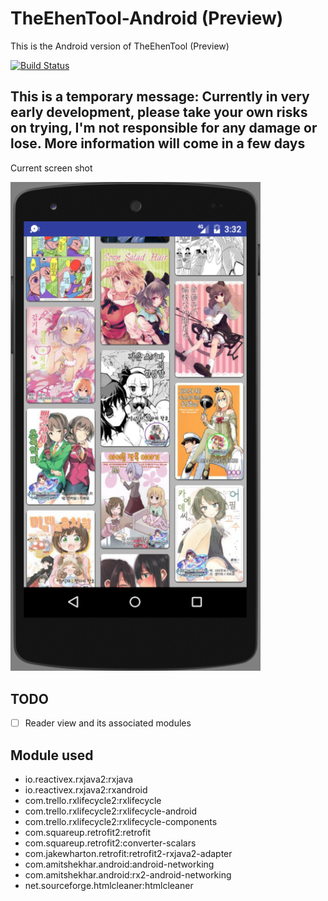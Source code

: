 # TheEhenTool-Android (Preview)
This is the Android version of TheEhenTool (Preview)

[![Build Status](https://travis-ci.org/tianlang0704/TheEhenTool-Android.svg?branch=TravisCI)](https://travis-ci.org/tianlang0704/TheEhenTool-Android)

This is a temporary message:
Currently in very early development, please take your own risks on trying, I'm not responsible for any damage or lose.
More information will come in a few days
--------------------------------------------------------------------------------------------------
Current screen shot

<img src="CurrentScreenshot.png" alt="Sample Image" width="400">

TODO
--------------------------------------------------------------------------------------------------
- [ ] Reader view and its associated modules

Module used
--------------------------------------------------------------------------------------------------
- io.reactivex.rxjava2:rxjava
- io.reactivex.rxjava2:rxandroid
- com.trello.rxlifecycle2:rxlifecycle
- com.trello.rxlifecycle2:rxlifecycle-android
- com.trello.rxlifecycle2:rxlifecycle-components
- com.squareup.retrofit2:retrofit
- com.squareup.retrofit2:converter-scalars
- com.jakewharton.retrofit:retrofit2-rxjava2-adapter
- com.amitshekhar.android:android-networking
- com.amitshekhar.android:rx2-android-networking
- net.sourceforge.htmlcleaner:htmlcleaner
